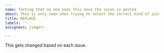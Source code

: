 ```yaml
---
name: Testing that no one sees this once the issue is posted
about: This is only seen when trying to select the correct kind of issue.
title: REPLACE
labels: ''
assignees: jimgarr

---
```


This gets changed based on each issue.
